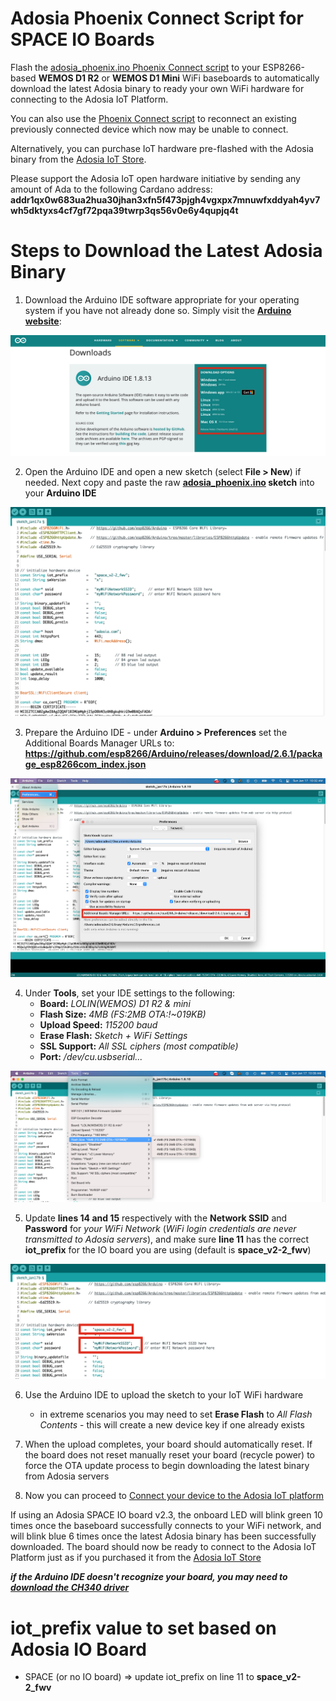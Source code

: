 # Adosia Phoenix Connect Script for SPACE IO Boards

Flash the [adosia_phoenix.ino Phoenix Connect script](https://github.com/adosia/adosia-iot/blob/master/adosia_phoenix/adosia_phoenix.ino) to your ESP8266-based **WEMOS D1 R2** or **WEMOS D1 Mini** WiFi baseboards to automatically download the latest Adosia binary to ready your own WiFi hardware for connecting to the Adosia IoT Platform.

You can also use the [Phoenix Connect script](https://github.com/adosia/adosia-iot/blob/master/adosia_phoenix/adosia_phoenix.ino) to reconnect an existing previously connected device which now may be unable to connect.

Alternatively, you can purchase IoT hardware pre-flashed with the Adosia binary from the [Adosia IoT Store](https://adosia.io).


Please support the Adosia IoT open hardware initiative by sending any amount of Ada to the following Cardano address:
**addr1qx0w683ua2hua30jhan3xfn5f473pjgh4vgxpx7mnuwfxddyah4yv7wh5dktyxs4cf7gf72pqa39twrp3qs56v0e6y4qupjq4t**


# Steps to Download the Latest Adosia Binary

1. Download the Arduino IDE software appropriate for your operating system if you have not already done so. Simply visit the **[Arduino website](https://www.arduino.cc/en/software)**:

<img src='./images/download_arduino_ide.png' />

2. Open the Arduino IDE and open a new sketch (select **File > New**) if needed. Next copy and paste the raw **[adosia_phoenix.ino](https://raw.githubusercontent.com/adosia/adosia-iot/master/adosia_phoenix/adosia_phoenix.ino) sketch** into your **Arduino IDE**

<img src='./images/paste_phoenix_sketch.png' />

3. Prepare the Arduino IDE - under **Arduino > Preferences** set the Additional Boards Manager URLs to: **https://github.com/esp8266/Arduino/releases/download/2.6.1/package_esp8266com_index.json**

<img src='./images/prepare_ide.png' />

4. Under **Tools**, set your IDE settings to the following:
	- **Board:** *LOLIN(WEMOS) D1 R2 & mini*
	- **Flash Size:** *4MB (FS:2MB OTA:!~019KB)*
	- **Upload Speed:** *115200 baud*
	- **Erase Flash:** *Sketch + WiFi Settings*
	- **SSL Support:** *All SSL ciphers (most compatible)*
	- **Port:** */dev/cu.usbserial...*
	
<img src='./images/ide_settings.png' />

5. Update **lines 14 and 15** respectively with the **Network SSID** and **Password** for *your WiFi Network* (*WiFi login credentials are never transmitted to Adosia servers*), and make sure **line 11** has the correct **iot_prefix** for the IO board you are using (default is **space_v2-2_fwv**)

<img src='./images/wifi_settings.png' />

6. Use the Arduino IDE to upload the sketch to your IoT WiFi hardware
	- in extreme scenarios you may need to set **Erase Flash** to *All Flash Contents* - this will create a new device key if one already exists

7. When the upload completes, your board should automatically reset. If the board does not reset manually reset your board (recycle power) to force the OTA update process to begin downloading the latest binary from Adosia servers

8. Now you can proceed to [Connect your device to the Adosia IoT platform](https://www.youtube.com/watch?v=2M2ukKbx40A)


If using an Adosia SPACE IO board v2.3, the onboard LED will blink green 10 times once the baseboard successfully connects to your WiFi network, and will blink blue 6 times once the latest Adosia binary has been successfully downloaded.  The board should now be ready to connect to the Adosia IoT Platform just as if you purchased it from the [Adosia IoT Store](https://adosia.io)

***if the Arduino IDE doesn't recognize your board, you may need to [download the CH340 driver](https://learn.sparkfun.com/tutorials/how-to-install-ch340-drivers/all)***



# iot_prefix value to set based on Adosia IO Board

 - SPACE (or no IO board) => update iot_prefix on line 11 to **space_v2-2_fwv**

